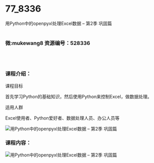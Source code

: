 # 77_8336
用Python中的openpyxl处理Excel数据 – 第2季 巩固篇
<br/></br>
<h3>微:mukewang8 资源编号：528336</h3>
<br/></br>
<h3>课程介绍：</h3>
<p>课程目标</p>
<p>首先学习Python的基础知识，然后使用Python来控制Excel，做数据处理。</p>
<p>适用人群</p>
<p>Excel使用者、Python爱好者、数据处理人员、办公人员等</p>
<p><img src="https://www.ko996.com/wp-content/uploads/img/2019/11/1-5-300x169.png" alt="用Python中的openpyxl处理Excel数据 – 第2季 巩固篇"></p>
<h3>课程内容：</h3>
<p><img src="https://www.ko996.com/wp-content/uploads/img/2019/11/2-8.png" alt="用Python中的openpyxl处理Excel数据 – 第2季 巩固篇"></p>
<p>&nbsp;</p>
